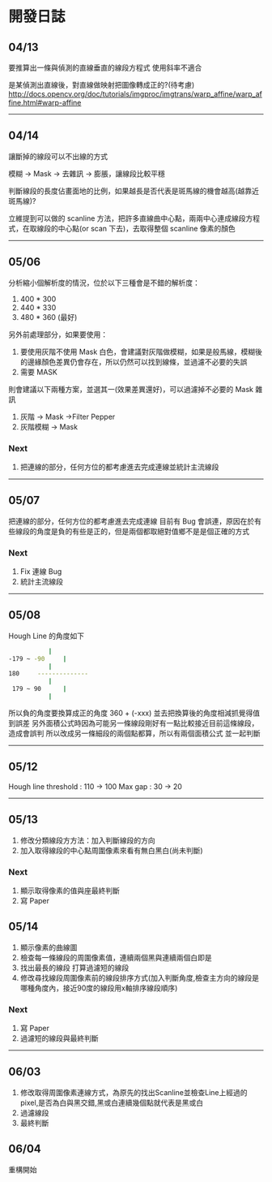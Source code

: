 # 開發日誌

## 04/13
要推算出一條與偵測的直線垂直的線段方程式
使用斜率不適合

是某偵測出直線後，對直線做映射把圖像轉成正的?(待考慮)
http://docs.opencv.org/doc/tutorials/imgproc/imgtrans/warp_affine/warp_affine.html#warp-affine

---

## 04/14
讓斷掉的線段可以不出線的方式

模糊 -> Mask -> 去雜訊 -> 膨脹，讓線段比較平穩

判斷線段的長度佔畫面地的比例，如果越長是否代表是斑馬線的機會越高(越靠近斑馬線)?

立維提到可以做的 scanline 方法，把許多直線曲中心點，兩兩中心連成線段方程式，在取線段的中心點(or scan 下去)，去取得整個 scanline 像素的顏色

---

## 05/06
分析縮小個解析度的情況，位於以下三種會是不錯的解析度：
1. 400 * 300
2. 440 * 330
3. 480 * 360 (最好)

另外前處理部分，如果要使用：

1. 要使用灰階不使用 Mask 白色，會建議對灰階做模糊，如果是般馬線，模糊後的邊緣顏色差異仍會存在，所以仍然可以找到線條，並過濾不必要的失誤
2. 需要 MASK

則會建議以下兩種方案，並選其一(效果差異還好)，可以過濾掉不必要的 Mask 雜訊
1. 灰階 -> Mask ->Filter Pepper
2. 灰階模糊 -> Mask

### Next
1. 把連線的部分，任何方位的都考慮進去完成連線並統計主流線段

---

## 05/07
把連線的部分，任何方位的都考慮進去完成連線
目前有 Bug 會誤連，原因在於有些線段的角度是負的有些是正的，但是兩個都取絕對值鄉不是是個正確的方式

### Next
1. Fix 連線 Bug
2. 統計主流線段

---

## 05/08
Hough Line 的角度如下

```bash
		   |
-179 ~ -90	   |
		   |
180		--------------
		   |
 179 ~ 90	   |
		   |
```

所以負的角度要換算成正的角度 360 + (-xxx)
並去把換算後的角度相減抓覺得值到誤差
另外面積公式時因為可能另一條線段剛好有一點比較接近目前這條線段，造成會誤判
所以改成另一條細段的兩個點都算，所以有兩個面積公式 並一起判斷

---

## 05/12

Hough line 
threshold : 110 -> 100
Max gap : 30 -> 20

---

## 05/13
1. 修改分類線段方方法：加入判斷線段的方向
2. 加入取得線段的中心點周圍像素來看有無白黑白(尚未判斷)

### Next
1. 顯示取得像素的值與座最終判斷
2. 寫 Paper

## 05/14
1. 顯示像素的曲線圖
2. 檢查每一條線段的周圍像素值，連續兩個黑與連續兩個白即是
3. 找出最長的線段 打算過濾短的線段
4. 修改尋找線段周圍像素前的線段排序方式(加入判斷角度,檢查主方向的線段是哪種角度內，接近90度的線段用x軸排序線段順序)

### Next
1. 寫 Paper
2. 過濾短的線段與最終判斷

---

## 06/03
1. 修改取得周圍像素連線方式，為原先的找出Scanline並檢查Line上經過的pixel,是否為白與黑交錯,黑或白連續幾個點就代表是黑或白
2. 過濾線段
3. 最終判斷

## 06/04
重構開始